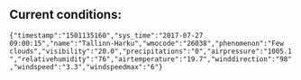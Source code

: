 ## Current conditions: 
 ``` {"timestamp":"1501135160","sys_time":"2017-07-27 09:00:15","name":"Tallinn-Harku","wmocode":"26038","phenomenon":"Few clouds","visibility":"20.0","precipitations":"0","airpressure":"1005.1","relativehumidity":"76","airtemperature":"19.7","winddirection":"98","windspeed":"3.3","windspeedmax":"6"} ```
